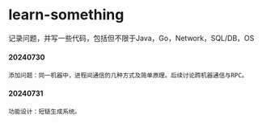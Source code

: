 # learn-something
记录问题，并写一些代码，包括但不限于Java，Go，Network，SQL/DB，OS 
#### 20240730
    添加问题：同一机器中，进程间通信的几种方式及简单原理。后续讨论跨机器通信与RPC。
#### 20240731
    功能设计：短链生成系统。 
